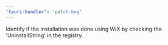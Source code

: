 ```yaml
---
'tauri-bundler': 'patch:bug'
---
```


Identify if the installation was done using WiX by checking the 'UninstallString' in the registry.
